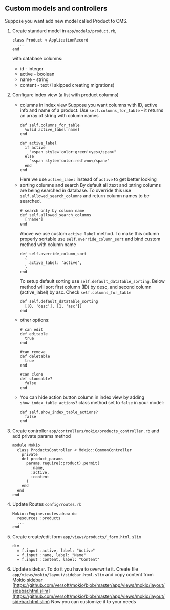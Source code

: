 ## Custom models and controllers

Suppose you want add new model called Product to CMS.
1. Create standard model in `app/models/product.rb`,
    ```
    class Product < ApplicationRecord
      ...
    end
    ```
      with database columns:
      - id - integer
      - active - boolean
      - name - string
      - content - text
      (I skipped creating migrations)

2. Configure index view (a list with product columns)
    - columns in index view
    Suppose you want columns with ID, active info and name of a product.
    Use `self.columns_for_table` - it returns an array of string with column names
      ```
      def self.columns_for_table
        %w[id active_label name]
      end

      def active_label
        if active
          "<span style='color:green'>yes</span>"
        else
          "<span style='color:red'>no</span>"
        end
      end
      ```
      Here we use `active_label` instead of `active` to get better looking
    - sorting columns and search
      By default all :text and :string columns are being searched in database.
      To override this use `self.allowed_search_columns` and return column names to be searched.
      ```
      # search only by column name
      def self.allowed_search_columns
        ['name']
      end
      ```
      Above we use custom `active_label` method. To make this column properly sortable use `self.override_column_sort` and bind custom method with column name
      ```
      def self.override_column_sort
        {
          active_label: 'active',
        }
      end
      ```
      To setup default sorting use `self.default_datatable_sorting`. Below method will sort first column (ID) by desc, and second column (active_label) by asc. Check `self.columns_for_table`
      ```
      def self.default_datatable_sorting
        [[0, 'desc'], [1, 'asc']]
      end
      ```
    - other options:
      ```
      # can edit
      def editable
        true
      end

      #can remove
      def deletable
        true
      end

      #can clone
      def cloneable?
        false
      end
      ```
    - You can hide action button column in index view by adding `show_index_table_actions?` class method set to `false` in your model:
      ```
      def self.show_index_table_actions?
        false
      end
      ```
3. Create controller `app/controllers/mokio/products_controller.rb` and add private params method
      ```
      module Mokio
        class ProductsController < Mokio::CommonController
          private
          def product_params
            params.require(:product).permit(
              :name,
              :active,
              :content
            )
          end
        end
      end
      ```
4. Update Routes `config/routes.rb`
    ```
    Mokio::Engine.routes.draw do
      resources :products
      ...
    end
    ```
5. Create create/edit form `app/views/products/_form.html.slim`
    ```
    div
      = f.input :active, label: "Active"
      = f.input :name, label: "Name"
      = f.input :content, label: "Content"
    ```
6. Update sidebar. To do it you have to overwrite it.
  Create file `app/views/mokio/layout/sidebar.html.slim` and copy content from Mokio sidebar [https://github.com/versoft/mokio/blob/master/app/views/mokio/layout/sidebar.html.slim](https://github.com/versoft/mokio/blob/master/app/views/mokio/layout/sidebar.html.slim)
  Now you can customize it to your needs

